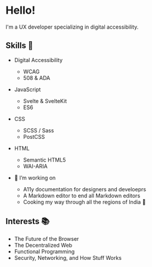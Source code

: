 # Hello!

I'm a UX developer specializing in digital accessibility. 

## Skills 🍳

- Digital Accessibility 
    - WCAG 
    - 508 &amp; ADA 
- JavaScript 
    - Svelte &amp; SvelteKit 
    - ES6 
- CSS 
    - SCSS / Sass 
    - PostCSS 
- HTML 
    - Semantic HTML5
    - WAI-ARIA 

- 🔭 I’m working on 
  - A11y documentation for designers and develoeprs 
  - A Markdown editor to end all Markdown editors 
  - Cooking my way through all the regions of India 🍛
  
## Interests 📚

- The Future of the Browser
- The Decentralized Web
- Functional Programming 
- Security, Networking, and How Stuff Works 

